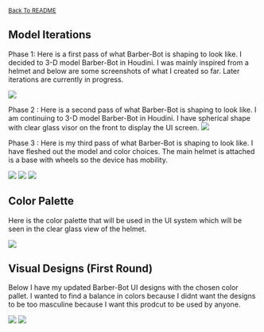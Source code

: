 <small>[Back To README](https://github.com/maubanel/Barber-Bot) </small>

## Model Iterations
Phase 1: Here is a first pass of what Barber-Bot is shaping to look like. I decided to 3-D model Barber-Bot in Houdini. I was mainly inspired from a helmet and below are some screenshots of what I created so far. Later iterations are currently in progress.

<img src="images/premodels.png">

Phase 2 : Here is a second pass of what Barber-Bot is shaping to look like. I am continuing to 3-D model Barber-Bot in Houdini. I have spherical shape with clear glass visor on the front to display the UI screen.
<img src="images/modelprogress.png">

Phase 3 : Here is my third pass of what Barber-Bot is shaping to look like. I have fleshed out the model and color choices. The main helmet is attached is a base with wheels so the device has mobility. 

<img src="images/updated1.png">
<img src="images/updated2.png">
<img src="images/updated3.png">

## Color Palette

Here is the color palette that will be used in the UI system which will be seen in the clear glass view of the helmet.

<img src="images/newpalette_1withfont.png">


## Visual Designs (First Round)
Below I have my updated Barber-Bot UI designs with the chosen color pallet. I wanted to find a balance in colors because I didnt want the designs to be too masculine because I want this prodcut to be used by anyone.

<img src="images/updatewirframe1.png">
<img src="images/updatewirframe2.png">
